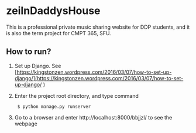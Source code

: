 # zeiInDaddysHouse
This is a professional private music sharing website for DDP students, and it is also the term project for CMPT 365, SFU.

## How to run?
1. Set up Django. See [https://kingstonzen.wordpress.com/2016/03/07/how-to-set-up-django/](https://kingstonzen.wordpress.com/2016/03/07/how-to-set-up-django/
)
2. Enter the project root directory, and type command

        $ python manage.py runserver

3. Go to a browser and enter http://localhost:8000/bbjjzl/ to see the webpage
